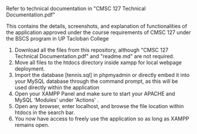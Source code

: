 Refer to technical documentation in "CMSC 127 Technical Documentation.pdf"

This contains the details, screenshots, and explanation of functionalities of the application approved under the course requirements of CMSC 127 under the BSCS program in UP Tacloban College

1. Download all the files from this repository, although "CMSC 127 Technical Documentation.pdf" and "readme.md" are not required.
2. Move all files to the htdocs directory inside xampp for local webpage deployment.
3. Import the database [tennis.sql] in phpmyadmin or directly embed it into your MySQL database through the command prompt, as this will be used directly within the application
4. Open your XAMPP Panel and make sure to start your APACHE and MySQL 'Modules' under 'Actions' .
5. Open any browser, enter localhost, and browse the file location within htdocs in the search bar.
6. You now have access to freely use the application so as long as XAMPP remains open.
